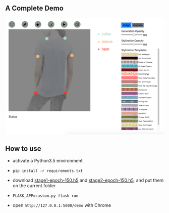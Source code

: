 ## A Complete Demo ##

![cover](cover.png)

## How to use ##

* activate a Python3.5 environment

* `pip install -r requirements.txt`

* download [stage1-epoch-150.h5](https://drive.google.com/open?id=16vK6cVPlz0u9T6uI_I1CO35aocVDtKCn) and [stage2-epoch-150.h5](https://drive.google.com/open?id=1SZ5t_7jPQBCObY5aSurNQOG5jFxwwpYZ), and put them on the current folder

* `FLASK_APP=custom.py flask run`

* open `http://127.0.0.1:5000/demo` with Chrome